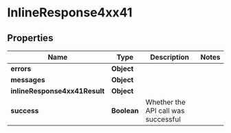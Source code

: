 # InlineResponse4xx41

## Properties
Name | Type | Description | Notes
------------ | ------------- | ------------- | -------------
**errors** | **Object** |  | 
**messages** | **Object** |  | 
**inlineResponse4xx41Result** | **Object** |  | 
**success** | **Boolean** | Whether the API call was successful | 
